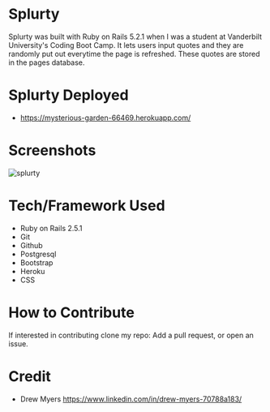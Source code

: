 # Splurty

Splurty was built with Ruby on Rails 5.2.1 when I was a student at Vanderbilt University's Coding Boot Camp. It lets users input quotes and they are randomly put out everytime the page is refreshed. These quotes are stored in the pages database. 

# Splurty Deployed

- https://mysterious-garden-66469.herokuapp.com/

# Screenshots

![splurty](https://user-images.githubusercontent.com/48326186/63216835-3c2d9f00-c109-11e9-947f-ed111e787697.png)

# Tech/Framework Used

- Ruby on Rails 2.5.1
- Git
- Github
- Postgresql
- Bootstrap
- Heroku
- CSS

# How to Contribute
If interested in contributing clone my repo: Add a pull request, or open an issue.

# Credit
- Drew Myers https://www.linkedin.com/in/drew-myers-70788a183/
